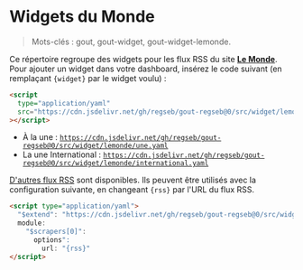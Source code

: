 # Widgets du Monde

> Mots-clés : gout, gout-widget, gout-widget-lemonde.

Ce répertoire regroupe des widgets pour les flux RSS du site
[**Le Monde**](https://www.lemonde.fr/). Pour ajouter un widget dans votre
dashboard, insérez le code suivant (en remplaçant `{widget}` par le widget
voulu) :

```html
<script
  type="application/yaml"
  src="https://cdn.jsdelivr.net/gh/regseb/gout-regseb@0/src/widget/lemonde/{widget}.yaml"
></script>
```

- À la une :
  [`https://cdn.jsdelivr.net/gh/regseb/gout-regseb@0/src/widget/lemonde/une.yaml`](https://cdn.jsdelivr.net/gh/regseb/gout-regseb@0/src/widget/lemonde/une.yaml)
- La une International :
  [`https://cdn.jsdelivr.net/gh/regseb/gout-regseb@0/src/widget/lemonde/international.yaml`](https://cdn.jsdelivr.net/gh/regseb/gout-regseb@0/src/widget/lemonde/international.yaml)

[D'autres flux
RSS](https://www.lemonde.fr/actualite-medias/article/2019/08/12/les-flux-rss-du-monde-fr_5498778_3236.html)
sont disponibles. Ils peuvent être utilisés avec la configuration suivante, en
changeant `{rss}` par l'URL du flux RSS.

```html
<script type="application/yaml">
  "$extend": "https://cdn.jsdelivr.net/gh/regseb/gout-regseb@0/src/widget/lemonde/une.json"
  module:
    "$scrapers[0]":
      options":
        url: "{rss}"
</script>
```

